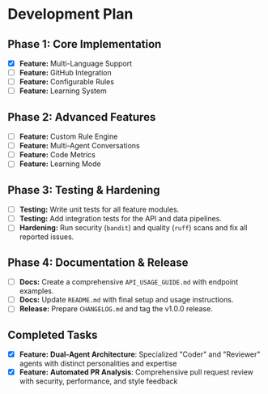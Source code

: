 # Development Plan

## Phase 1: Core Implementation
- [x] **Feature:** Multi-Language Support
- [ ] **Feature:** GitHub Integration
- [ ] **Feature:** Configurable Rules
- [ ] **Feature:** Learning System

## Phase 2: Advanced Features
- [ ] **Feature:** Custom Rule Engine
- [ ] **Feature:** Multi-Agent Conversations
- [ ] **Feature:** Code Metrics
- [ ] **Feature:** Learning Mode

## Phase 3: Testing & Hardening
- [ ] **Testing:** Write unit tests for all feature modules.
- [ ] **Testing:** Add integration tests for the API and data pipelines.
- [ ] **Hardening:** Run security (`bandit`) and quality (`ruff`) scans and fix all reported issues.

## Phase 4: Documentation & Release
- [ ] **Docs:** Create a comprehensive `API_USAGE_GUIDE.md` with endpoint examples.
- [ ] **Docs:** Update `README.md` with final setup and usage instructions.
- [ ] **Release:** Prepare `CHANGELOG.md` and tag the v1.0.0 release.

## Completed Tasks
- [x] **Feature:** **Dual-Agent Architecture**: Specialized "Coder" and "Reviewer" agents with distinct personalities and expertise
- [x] **Feature:** **Automated PR Analysis**: Comprehensive pull request review with security, performance, and style feedback

